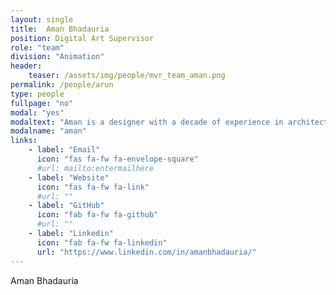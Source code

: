 ```yaml
---
layout: single
title:  Aman Bhadauria
position: Digital Art Supervisor
role: "team"
division: "Animation"
header:
    teaser: /assets/img/people/mvr_team_aman.png
permalink: /people/arun
type: people
fullpage: "no"
modal: "yes"
modaltext: "Aman is a designer with a decade of experience in architecture, experience design and technology. He passionately pursues his interest in CGI and Digital Product Design via his design agency Deckor, based in Delhi and London. His desire to create and nurture communities around design and technology makes him a fierce advocate for independent design studios, music and films."
modalname: "aman"
links:
    - label: "Email"
      icon: "fas fa-fw fa-envelope-square"
      #url: mailto:entermailhere
    - label: "Website"
      icon: "fas fa-fw fa-link"
      #url: ""
    - label: "GitHub"
      icon: "fab fa-fw fa-github"
      #url: ""
    - label: "Linkedin"
      icon: "fab fa-fw fa-linkedin"
      url: "https://www.linkedin.com/in/amanbhadauria/"
---
```


Aman Bhadauria
